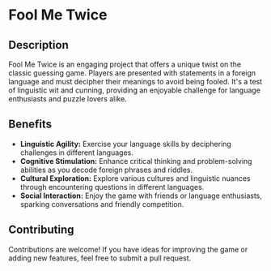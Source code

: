 # Fool Me Twice

## Description
Fool Me Twice is an engaging project that offers a unique twist on the classic guessing game. Players are presented with statements in a foreign language and must decipher their meanings to avoid being fooled. It's a test of linguistic wit and cunning, providing an enjoyable challenge for language enthusiasts and puzzle lovers alike.

## Benefits
- **Linguistic Agility:** Exercise your language skills by deciphering challenges in different languages.
- **Cognitive Stimulation:** Enhance critical thinking and problem-solving abilities as you decode foreign phrases and riddles.
- **Cultural Exploration:** Explore various cultures and linguistic nuances through encountering questions in different languages.
- **Social Interaction:** Enjoy the game with friends or language enthusiasts, sparking conversations and friendly competition.

## Contributing
Contributions are welcome! If you have ideas for improving the game or adding new features, feel free to submit a pull request.
